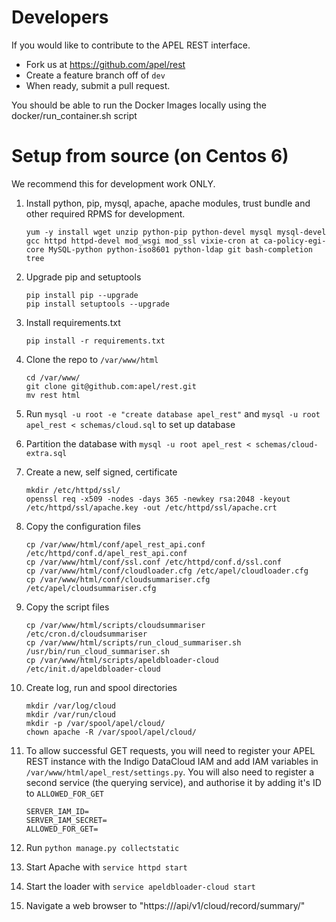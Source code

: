 # Developers

If you would like to contribute to the APEL REST interface. 

* Fork us at https://github.com/apel/rest
* Create a feature branch off of `dev`
* When ready, submit a pull request.

You should be able to run the Docker Images locally using the docker/run_container.sh script

# Setup from source (on Centos 6)
We recommend this for development work ONLY.

1. Install python, pip, mysql, apache, apache modules, trust bundle and other required RPMS for development.
    ```
    yum -y install wget unzip python-pip python-devel mysql mysql-devel gcc httpd httpd-devel mod_wsgi mod_ssl vixie-cron at ca-policy-egi-core MySQL-python python-iso8601 python-ldap git bash-completion tree
    ```
    
2. Upgrade pip and setuptools
    ```
    pip install pip --upgrade
    pip install setuptools --upgrade
    ```
    
3. Install requirements.txt
    ```
    pip install -r requirements.txt
    ```

4. Clone the repo to `/var/www/html`
    ```
    cd /var/www/
    git clone git@github.com:apel/rest.git
    mv rest html
    ```

5. Run `mysql -u root -e "create database apel_rest"` and `mysql -u root apel_rest < schemas/cloud.sql` to set up database

6. Partition the database with `mysql -u root apel_rest < schemas/cloud-extra.sql`

7. Create a new, self signed, certificate
    ```
    mkdir /etc/httpd/ssl/
    openssl req -x509 -nodes -days 365 -newkey rsa:2048 -keyout /etc/httpd/ssl/apache.key -out /etc/httpd/ssl/apache.crt
    ```

8. Copy the configuration files
    ```
    cp /var/www/html/conf/apel_rest_api.conf /etc/httpd/conf.d/apel_rest_api.conf
    cp /var/www/html/conf/ssl.conf /etc/httpd/conf.d/ssl.conf
    cp /var/www/html/conf/cloudloader.cfg /etc/apel/cloudloader.cfg
    cp /var/www/html/conf/cloudsummariser.cfg /etc/apel/cloudsummariser.cfg
    ```

9. Copy the script files
    ```
    cp /var/www/html/scripts/cloudsummariser /etc/cron.d/cloudsummariser
    cp /var/www/html/scripts/run_cloud_summariser.sh /usr/bin/run_cloud_summariser.sh
    cp /var/www/html/scripts/apeldbloader-cloud /etc/init.d/apeldbloader-cloud
    ```

10. Create log, run and spool directories
     ```
     mkdir /var/log/cloud
     mkdir /var/run/cloud
     mkdir -p /var/spool/apel/cloud/
     chown apache -R /var/spool/apel/cloud/
     ```

11. To allow successful GET requests, you will need to register your APEL REST instance with the Indigo DataCloud IAM and add IAM variables in `/var/www/html/apel_rest/settings.py`. You will also need to register a second service (the querying service), and authorise it by adding it's ID to `ALLOWED_FOR_GET`
    ```
    SERVER_IAM_ID=
    SERVER_IAM_SECRET=
    ALLOWED_FOR_GET=
    ```

12. Run `python manage.py collectstatic`

13. Start Apache with `service httpd start`

14. Start the loader with `service apeldbloader-cloud start`

15. Navigate a web browser to "https://<hostname>/api/v1/cloud/record/summary/"
